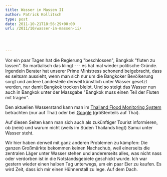 ```yaml
---
title: Wasser in Massen II
author: Patrick Kollitsch
type: post
date: 2011-10-21T18:56:29+00:00
url: /2011/10/wasser-in-massen-ii/




---
```

Vor ein paar Tagen hat die Regierung "beschlossen", Bangkok "fluten zu lassen". So martialisch das klingt --- es hat mal wieder politische Gr&uuml;nde. Irgendein Berater hat unserer Prime Ministress schonend beigebracht, dass es seltsam aussieht, wenn man sich nur um die Bangkoker Bev&ouml;lkerung sorgt und andere Landesteile derweil k&uuml;nstlich unter Wasser gesetzt werden, nur damit Bangkok trocken bleibt. Und so steigt das Wasser nun auch in Bangkok unter der Massgabe "Bangkok muss einen Teil der Fluten mit tragen". 

Den aktuellen Wasserstand kann man im [Thailand Flood Monitoring System][1] betrachten (nur auf Thai) oder bei [Google][2] (gr&ouml;&szlig;tenteils auf Thai).

Auf diesen Seiten kann man sich auch als zuk&uuml;nftiger Tourist informieren, ob (nein) und warum nicht (weils im S&uuml;den Thailands liegt) Samui unter Wasser steht.

Wir hier haben derweil mit ganz anderen Problemen zu k&auml;mpfen: Die ganzen Gro&szlig;m&auml;rkte bekommen keinen Nachschub, weil einerseits die zentralen L&auml;ger unter Wasser stehen und andererseits alles, was nicht nass oder verdorben ist in die Notstandsgebiete geschickt wurde. Ich war gestern wieder einen halben Tag unterwegs, um ein paar Eier zu kaufen. Es wird Zeit, dass ich mir einen H&uuml;hnerstall zu lege. Auf dem Dach.

 [1]: http://flood.gistda.or.th/
 [2]: http://www.google.org/crisisresponse/thailand-flood-2011.html